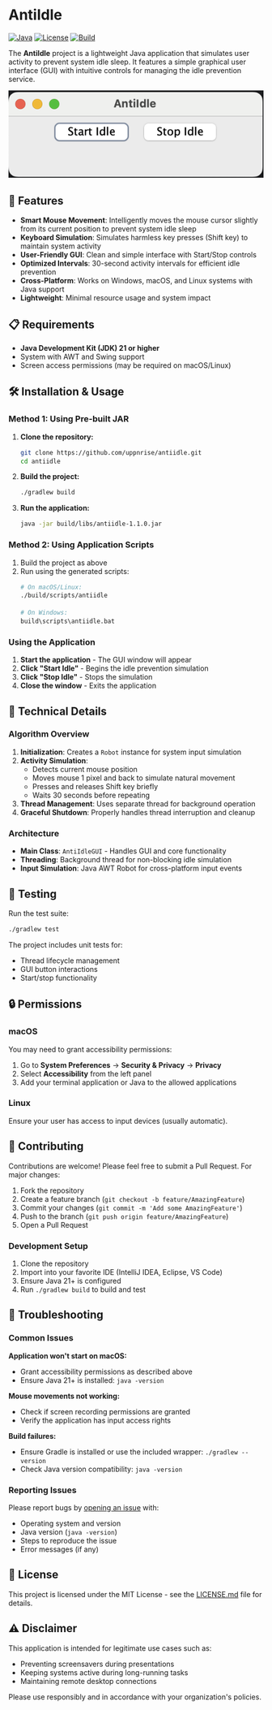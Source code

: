 # AntiIdle

[![Java](https://img.shields.io/badge/Java-21+-orange.svg)](https://www.oracle.com/java/)
[![License](https://img.shields.io/badge/License-MIT-blue.svg)](LICENSE.md)
[![Build](https://img.shields.io/badge/Build-Gradle-green.svg)](https://gradle.org/)

The **AntiIdle** project is a lightweight Java application that simulates user activity to prevent system idle sleep. It features a simple graphical user interface (GUI) with intuitive controls for managing the idle prevention service.

![AntiIdle Screenshot from Mac](antiidle-mac.png)

## 🚀 Features

- **Smart Mouse Movement**: Intelligently moves the mouse cursor slightly from its current position to prevent system idle sleep
- **Keyboard Simulation**: Simulates harmless key presses (Shift key) to maintain system activity  
- **User-Friendly GUI**: Clean and simple interface with Start/Stop controls
- **Optimized Intervals**: 30-second activity intervals for efficient idle prevention
- **Cross-Platform**: Works on Windows, macOS, and Linux systems with Java support
- **Lightweight**: Minimal resource usage and system impact

## 📋 Requirements

- **Java Development Kit (JDK) 21 or higher**
- System with AWT and Swing support
- Screen access permissions (may be required on macOS/Linux)

## 🛠️ Installation & Usage

### Method 1: Using Pre-built JAR

1. **Clone the repository:**
   ```bash
   git clone https://github.com/uppnrise/antiidle.git
   cd antiidle
   ```

2. **Build the project:**
   ```bash
   ./gradlew build
   ```

3. **Run the application:**
   ```bash
   java -jar build/libs/antiidle-1.1.0.jar
   ```

### Method 2: Using Application Scripts

1. Build the project as above
2. Run using the generated scripts:
   ```bash
   # On macOS/Linux:
   ./build/scripts/antiidle
   
   # On Windows:
   build\scripts\antiidle.bat
   ```

### Using the Application

1. **Start the application** - The GUI window will appear
2. **Click "Start Idle"** - Begins the idle prevention simulation
3. **Click "Stop Idle"** - Stops the simulation
4. **Close the window** - Exits the application

## 🔧 Technical Details

### Algorithm Overview

1. **Initialization**: Creates a `Robot` instance for system input simulation
2. **Activity Simulation**: 
   - Detects current mouse position
   - Moves mouse 1 pixel and back to simulate natural movement
   - Presses and releases Shift key briefly
   - Waits 30 seconds before repeating
3. **Thread Management**: Uses separate thread for background operation
4. **Graceful Shutdown**: Properly handles thread interruption and cleanup

### Architecture

- **Main Class**: `AntiIdleGUI` - Handles GUI and core functionality
- **Threading**: Background thread for non-blocking idle simulation
- **Input Simulation**: Java AWT Robot for cross-platform input events

## 🧪 Testing

Run the test suite:
```bash
./gradlew test
```

The project includes unit tests for:
- Thread lifecycle management
- GUI button interactions
- Start/stop functionality

## 🔒 Permissions

### macOS
You may need to grant accessibility permissions:
1. Go to **System Preferences** → **Security & Privacy** → **Privacy**
2. Select **Accessibility** from the left panel
3. Add your terminal application or Java to the allowed applications

### Linux
Ensure your user has access to input devices (usually automatic).

## 🤝 Contributing

Contributions are welcome! Please feel free to submit a Pull Request. For major changes:

1. Fork the repository
2. Create a feature branch (`git checkout -b feature/AmazingFeature`)
3. Commit your changes (`git commit -m 'Add some AmazingFeature'`)
4. Push to the branch (`git push origin feature/AmazingFeature`)
5. Open a Pull Request

### Development Setup

1. Clone the repository
2. Import into your favorite IDE (IntelliJ IDEA, Eclipse, VS Code)
3. Ensure Java 21+ is configured
4. Run `./gradlew build` to build and test

## 🐛 Troubleshooting

### Common Issues

**Application won't start on macOS:**
- Grant accessibility permissions as described above
- Ensure Java 21+ is installed: `java -version`

**Mouse movements not working:**
- Check if screen recording permissions are granted
- Verify the application has input access rights

**Build failures:**
- Ensure Gradle is installed or use the included wrapper: `./gradlew --version`
- Check Java version compatibility: `java -version`

### Reporting Issues

Please report bugs by [opening an issue](https://github.com/uppnrise/antiidle/issues) with:
- Operating system and version
- Java version (`java -version`)
- Steps to reproduce the issue
- Error messages (if any)

## 📝 License

This project is licensed under the MIT License - see the [LICENSE.md](LICENSE.md) file for details.

## ⚠️ Disclaimer

This application is intended for legitimate use cases such as:
- Preventing screensavers during presentations
- Keeping systems active during long-running tasks
- Maintaining remote desktop connections

Please use responsibly and in accordance with your organization's policies.